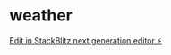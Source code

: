 # weather

[Edit in StackBlitz next generation editor ⚡️](https://stackblitz.com/~/github.com/pragmatic-fermat/weather)